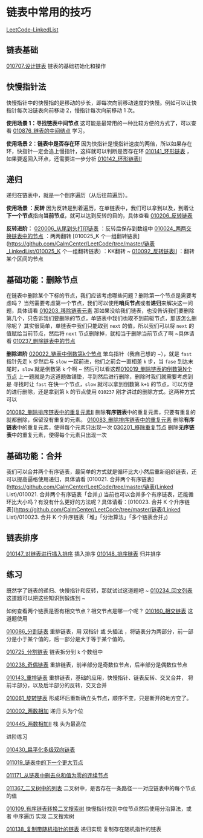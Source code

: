 # 链表中常用的技巧

[LeetCode-LinkedList](https://leetcode-cn.com/problemset/all/?topicSlugs=linked-list) 

## 链表基础

 [010707.设计链表](https://github.com/CalmCenter/LeetCode/tree/master/链表_LinkedList/010707_设计链表)  链表的基础初始化和操作

## 快慢指针法

快慢指针中的快慢指的是移动的步长，即每次向前移动速度的快慢。例如可以让快指针每次沿链表向前移动 2，慢指针每次向前移动 1 次。

**使用场景 1：寻找链表中间节点**
这可能是最常用的一种比较方便的方式了，可以查看 [010876_链表的中间结点](https://github.com/CalmCenter/LeetCode/tree/master/链表_LinkedList/010876_链表的中间结点) 学习。

**使用场景 2：链表中是否存在环**
因为快指针是慢指针速度的两倍，所以如果存在环，快指针一定会追上慢指针，这样就可以判断是否存在环 [010141_环形链表](https://github.com/CalmCenter/LeetCode/tree/master/链表_LinkedList/010141_环形链表) ，如果要返回入环点，还需要进一步分析 [010142_环形链表II](https://github.com/CalmCenter/LeetCode/tree/master/链表_LinkedList/010142_环形链表II)

## 递归

递归在链表中，就是一个倒序遍历（从后往前遍历）。

**使用场景 ：反转**
因为反转是到着遍历，在单链表中，我们可以拿到以及，到着让**下一个节点**指向**当前节点**，就可以达到反转的目的，具体查看 [010206_反转链表](https://github.com/CalmCenter/LeetCode/tree/master/链表_LinkedList/010206_反转链表)

**反转进阶：** 
[020006_从尾到头打印链表](https://github.com/CalmCenter/LeetCode/tree/master/链表_LinkedList/020006_从尾到头打印链表) ：反转后保存到数组中
[010024_两两交换链表中的节点](https://github.com/CalmCenter/LeetCode/tree/master/链表_LinkedList/010024_两两交换链表中的节点) ：两两翻转
[010025_K 个一组翻转链表](https://github.com/CalmCenter/LeetCode/tree/master/链表_LinkedList/010025_K 个一组翻转链表) ：KK翻转 ~
[010092_反转链表II](https://github.com/CalmCenter/LeetCode/tree/master/链表_LinkedList/010092_反转链表II) ：翻转某个区间的节点

## 基础功能：删除节点

在链表中删除某个下标的节点，我们应该考虑哪些问题？删除第一个节点是需要考虑吗？
当然需要考虑第一个节点，我们可以使用**哨兵节点**或者**递归**来解决这一问题，具体请看 [010203_移除链表元素](https://github.com/CalmCenter/LeetCode/tree/master/链表_LinkedList/010203_移除链表元素)
那如果没给我们链表，也没告诉我们要删除第几个，只告诉我们要删除的节点，单链表中我们也取不到前驱节点，那该怎么删除呢？
其实很简单，单链表中我们只能取到 `next` 的值，所以我们可以将 `next` 的值赋给当前节点，然后将 `next` 节点删除掉，就相当于删除当前节点了啊 ~具体请看 [010237_删除链表中的节点](https://github.com/CalmCenter/LeetCode/tree/master/链表_LinkedList/010237_删除链表中的节点)

**删除进阶**
[020022_链表中倒数第k个节点](https://github.com/CalmCenter/LeetCode/tree/master/链表_LinkedList/020022_链表中倒数第k个节点) 笨鸟指针（我自己想的 ~），就是 `fast` 指针先走 `k` 步然后与 `slow` 一起前进，他们之前会一直相差 `k` 步，当 `fase` 到达末尾时，`slow` 就是倒数第 `k` 个啊 ~ 
然后可以看这题[010019_删除链表的倒数第N个节点](https://github.com/CalmCenter/LeetCode/tree/master/链表_LinkedList/010019_删除链表的倒数第N个节点)  上一题就是为这道题做铺垫，寻到然后进行删除，删除时我们就需要考虑到是 寻找时让 `fast` 在快一个节点，`slow` 就可以拿到倒数第 `k+1` 的节点，可以方便的进行删除，还是拿到第 `k` 的节点使用 `010237` 刚才讲过的删除方式。这两种方式可以

[010082_删除排序链表中的重复元素II](https://github.com/CalmCenter/LeetCode/tree/master/链表_LinkedList/010082_删除排序链表中的重复元素II) 删除**有序链表**中的重复元素，只要有重复的就都删除，保留没有重复的元素。
[010083_删除排序链表中的重复元素](https://github.com/CalmCenter/LeetCode/tree/master/链表_LinkedList/010083_删除排序链表中的重复元素) 删除**有序链表**中的重复元素，使得每个元素只出现一次
[030201_移除重复节点](https://github.com/CalmCenter/LeetCode/tree/master/链表_LinkedList/030201_移除重复节点) 删除**无序链表**中的重复元素，使得每个元素只出现一次

## 基础功能：合并

我们可以合并两个有序链表，最简单的方式就是循环比大小然后重新组织链表，还可以提高逼格使用递归，具体请看 [010021. 合并两个有序链表](https://github.com/CalmCenter/LeetCode/tree/master/链表(Linked List)/010021. 合并两个有序链表「合并」) 
当前也可以合并多个有序链表，还能循环比大小吗？有没有什么更好的方法呢？具体请看：[010023. 合并 K 个升序链表](https://github.com/CalmCenter/LeetCode/tree/master/链表(Linked List)/010023. 合并 K 个升序链表「堆」「分治算法」「多个链表合并」) 

## 链表排序

[010147_对链表进行插入排序](https://github.com/CalmCenter/LeetCode/tree/master/链表_LinkedList/010147_对链表进行插入排序) 插入排序
[010148_排序链表](https://github.com/CalmCenter/LeetCode/tree/master/链表_LinkedList/010148_排序链表) 归并排序

## 练习

既然学了链表的递归、快慢指针和反转，那就试试这道题吧 ~ [010234_回文列表](https://github.com/CalmCenter/LeetCode/tree/master/链表_LinkedList/010234_回文列表) 这道题可以把这些知识到锻炼到 ~ 

如何查看两个链表是否有相交节点？相交节点是哪一个呢？
[010160_相交链表](https://github.com/CalmCenter/LeetCode/tree/master/链表_LinkedList/010160_相交链表)  这道题使用







[010086_分割链表](https://github.com/CalmCenter/LeetCode/tree/master/链表_LinkedList/010086_分割链表) 重排链表，用 双指针 或 头插法 ，将链表分为两部分，前一部分是小于某个值的，后一部分是大于等于某个值的。

[010725_分割链表](https://github.com/CalmCenter/LeetCode/tree/master/链表_LinkedList/010725_分割链表) 链表拆分到 `k` 个数组中

[010238_奇偶链表](https://github.com/CalmCenter/LeetCode/tree/master/链表_LinkedList/010238_奇偶链表) 重排链表，前半部分是奇数位节点，后半部分是偶数位节点

[010143_重排链表](https://github.com/CalmCenter/LeetCode/tree/master/链表_LinkedList/010143_重排链表) 重排链表，基础的应用，快慢指针、链表反转、交叉合并， 将前半部分，以及后半部分的反转，交叉合并









[010061_旋转链表](https://github.com/CalmCenter/LeetCode/tree/master/链表_LinkedList/010061_旋转链表) 形成环后重新确立头节点，顺序不变，只是断开的地方变了。





[010002_两数相加](https://github.com/CalmCenter/LeetCode/tree/master/链表_LinkedList/010002_两数相加) 递归 头为个位

[010445_两数相加II](https://github.com/CalmCenter/LeetCode/tree/master/链表_LinkedList/010445_两数相加II) 栈 头为最高位





进阶练习

[010430_扁平化多级双向链表](https://github.com/CalmCenter/LeetCode/tree/master/链表_LinkedList/010430_扁平化多级双向链表)

[011019_链表中的下一个更大节点](https://github.com/CalmCenter/LeetCode/tree/master/链表_LinkedList/011019_链表中的下一个更大节点)

[011171_从链表中删去总和值为零的连续节点](https://github.com/CalmCenter/LeetCode/tree/master/链表_LinkedList/011171_从链表中删去总和值为零的连续节点)

[011367_二叉树中的列表](https://github.com/CalmCenter/LeetCode/tree/master/链表_LinkedList/011367_二叉树中的列表) 二叉树中，是否存在一条路径一一对应链表中的每个节点的值

[010109_有序链表转换二叉搜索树](https://github.com/CalmCenter/LeetCode/tree/master/链表_LinkedList/010109_有序链表转换二叉搜索树) 快慢指针找到中位节点然后使用分治算法，或者 中序遍历 实现 二叉搜索树

[010138_复制带随机指针的链表](https://github.com/CalmCenter/LeetCode/tree/master/链表_LinkedList/010138_复制带随机指针的链表) 递归实现 复制存在随机指针的链表